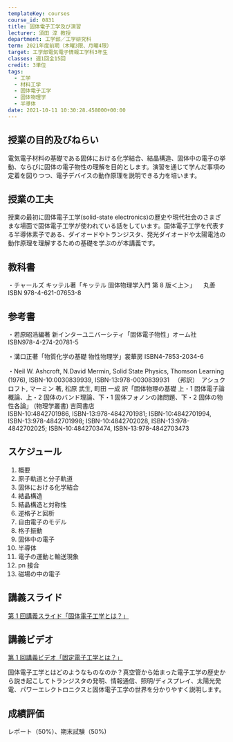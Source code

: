 ```yaml
---
templateKey: courses
course_id: 0831
title: 固体電子工学及び演習
lecturer: 須田 淳 教授
department: 工学部／工学研究科
term: 2021年度前期（木曜3限、月曜4限）
target: 工学部電気電子情報工学科3年生
classes: 週1回全15回
credit: 3単位
tags:
  - 工学
  - 材料工学
  - 固体電子工学
  - 固体物理学
  - 半導体
date: 2021-10-11 10:30:28.458000+00:00
---
```


## 授業の目的及びねらい

電気電子材料の基礎である固体における化学結合、結晶構造、固体中の電子の挙動、ならびに固体の電子物性の理解を目的とします。演習を通じて学んだ事項の定着を図りつつ、電子デバイスの動作原理を説明できる力を培います。

## 授業の工夫

授業の最初に固体電子工学(solid-state electronics)の歴史や現代社会のさまざまな場面で固体電子工学が使われている話をしています。固体電子工学を代表する半導体素子である、ダイオードやトランジスタ、発光ダイオードや太陽電池の動作原理を理解するための基礎を学ぶのが本講義です。

## 教科書

・チャールズ キッテル著「キッテル 固体物理学入門 第 8 版＜上＞」
　丸善 ISBN 978-4-621-07653-8

## 参考書

・若原昭浩編著 新インターユニバーシティ「固体電子物性」オーム社
ISBN978-4-274-20781-5

・溝口正著「物質化学の基礎 物性物理学」裳華房 ISBN4-7853-2034-6

・Neil W. Ashcroft, N.David Mermin, Solid State Physics, Thomson Learning (1976), ISBN-10:0030839939, ISBN-13:978-0030839931 　（邦訳）　アシュクロフト, マーミン 著, 松原 武生, 町田 一成 訳「固体物理の基礎 上・1 固体電子論概論、上・2 固体のバンド理論、下・1 固体フォノンの諸問題、下・2 固体の物性各論」 (物理学叢書) 吉岡書店  
ISBN-10:4842701986, ISBN-13:978-4842701981; ISBN-10:4842701994, ISBN-13:978-4842701998; ISBN-10:4842702028, ISBN-13:978-4842702025; ISBN-10:4842703474, ISBN-13:978-4842703473

## スケジュール

1. 概要
2. 原子軌道と分子軌道
3. 固体における化学結合
4. 結晶構造
5. 結晶構造と対称性
6. 逆格子と回析
7. 自由電子のモデル
8. 格子振動
9. 固体中の電子
10. 半導体
11. 電子の運動と輸送現象
12. pn 接合
13. 磁場の中の電子

## 講義スライド

[第 1 回講義スライド「固体電子工学とは？」](https://ocw.nagoya-u.jp/files/831/slide831.pdf)

## 講義ビデオ

[第 1 回講義ビデオ「固定電子工学とは？」](https://youtu.be/p7iqN6NadhM)

固体電子工学とはどのようなものなのか？真空管から始まった電子工学の歴史から説き起こしてトランジスタの発明、情報通信、照明/ディスプレイ、太陽光発電、パワーエレクトロニクスと固体電子工学の世界を分かりやすく説明します。

## 成績評価

レポート（50%）、期末試験（50%)

<br>

